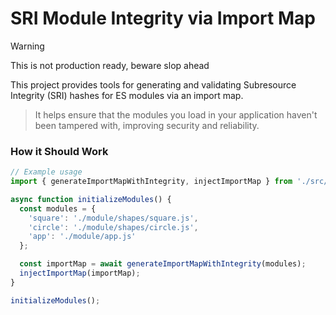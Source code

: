 # SRI Module Integrity via Import Map

> [!WARNING]
> This is not production ready, beware slop ahead


This project provides tools for generating and validating Subresource Integrity (SRI) hashes for ES modules via an import map.

> It helps ensure that the modules you load in your application haven't been tampered with, improving security and reliability.


### How it Should Work 


```javascript
// Example usage
import { generateImportMapWithIntegrity, injectImportMap } from './src/module-integrity-typescript';

async function initializeModules() {
  const modules = {
    'square': './module/shapes/square.js',
    'circle': './module/shapes/circle.js',
    'app': './module/app.js'
  };

  const importMap = await generateImportMapWithIntegrity(modules);
  injectImportMap(importMap);
}

initializeModules();
```
